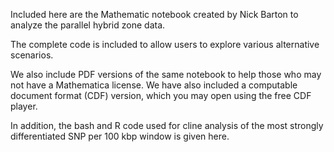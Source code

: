 Included here are the Mathematic notebook created by Nick Barton to analyze the parallel hybrid zone data.

The complete code is included to allow users to explore various alternative scenarios.

We also include PDF versions of the same notebook to help those who may not have a Mathematica license. We have also included a computable document format (CDF) version, which you may open using the free CDF player.

In addition, the bash and R code used for cline analysis of the most strongly differentiated SNP per 100 kbp window is given here.
